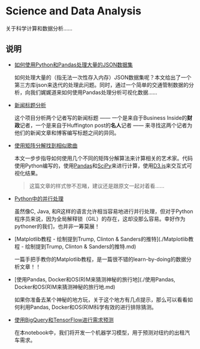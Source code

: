 # Science and Data Analysis
关于科学计算和数据分析……

## 说明

- [如何使用Python和Pandas处理大量的JSON数据集](./如何使用Python和Pandas处理大量的JSON数据集.md)

    如何处理大量的（指无法一次性存入内存）JSON数据集呢？本文给出了一个第三方库ijson来迭代的处理此问题。同时，通过一个简单的交通管制数据的分析，向我们娓娓道来如何使用Pandas处理分析可视化数据……

- [新闻标题分析](./新闻标题分析.md)

	这个项目分析两个记者写的新闻标题 —— 一个是来自于Business Inside的**财政**记者，一个是来自于Huffington post的**名人**记者 —— 来寻找这两个记者为他们的新闻文章和博客编写标题之间的异同。

- [使用矩阵分解找到相似歌曲](./使用矩阵分解找到相似歌曲.md)

	本文一步步指导如何使用几个不同的矩阵分解算法来计算相关的艺术家。代码使用Python编写的，使用[Pandas](http://pandas.pydata.org/)和[SciPy](https://www.scipy.org/)来进行计算，使用[D3.js](https://d3js.org/)来交互式可视化结果。
	
	> 这篇文章的样式惨不忍睹，建议还是跟原文一起对着看……

- [Python中的并行处理](./Python中的并行处理.md)

	虽然像C, Java, 和R这样的语言允许相当容易地进行并行处理，但对于Python程序员来说，因为全局解释锁（GIL）的存在，这却没那么容易。幸好作为pythoner的我们，也并非一筹莫展！

- [Matplotlib教程 - 绘制提到Trump, Clinton & Sanders的推特](./Matplotlib教程 - 绘制提到Trump, Clinton & Sanders的推特.md)

	一篇手把手教你的Matplotlib教程，是一篇很不错的learn-by-doing的数据分析文章！！

- [使用Pandas, Docker和OS(R)M来猜测神秘的旅行地](./使用Pandas, Docker和OS(R)M来猜测神秘的旅行地.md)

	如果你准备去某个神秘的地方玩，关于这个地方有几点提示，那么可以看看如何利用Pandas, Docker和OS(R)M科学有效的进行排除猜测。

- [使用BigQuery和TensorFlow进行需求预测](./使用BigQuery和TensorFlow进行需求预测.md)

	在本notebook中，我们将开发一个机器学习模型，用于预测对纽约的出租汽车需求。
